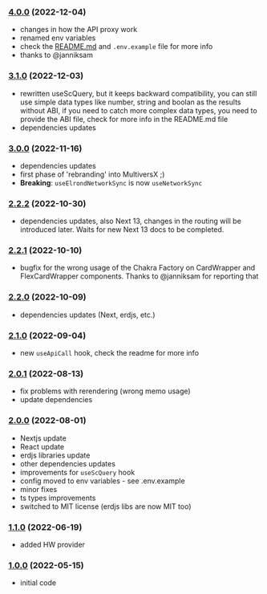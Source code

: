 ### [4.0.0](https://github.com/xdevguild/nextjs-dapp-template/releases/tag/v4.0.0) (2022-12-04)
- changes in how the API proxy work
- renamed env variables
- check the [README.md](https://github.com/xdevguild/nextjs-dapp-template#working-with-the-env-and-config-files) and `.env.example` file for more info
- thanks to @janniksam

### [3.1.0](https://github.com/xdevguild/nextjs-dapp-template/releases/tag/v3.1.0) (2022-12-03)
- rewritten useScQuery, but it keeps backward compatibility, you can still use simple data types like number, string and boolan as the results without ABI, if you need to catch more complex data types, you need to provide the ABI file, check for more info in the README.md file
- dependencies updates

### [3.0.0](https://github.com/xdevguild/nextjs-dapp-template/releases/tag/v3.0.0) (2022-11-16)
- dependencies updates
- first phase of 'rebranding' into MultiversX ;)
- **Breaking**: `useElrondNetworkSync` is now `useNetworkSync`

### [2.2.2](https://github.com/xdevguild/nextjs-dapp-template/releases/tag/v2.2.2) (2022-10-30)
- dependencies updates, also Next 13, changes in the routing will be introduced later. Waits for new Next 13 docs to be completed.

### [2.2.1](https://github.com/xdevguild/nextjs-dapp-template/releases/tag/v2.2.1) (2022-10-10)
- bugfix for the wrong usage of the Chakra Factory on CardWrapper and FlexCardWrapper components. Thanks to @janniksam for reporting that

### [2.2.0](https://github.com/xdevguild/nextjs-dapp-template/releases/tag/v2.2.0) (2022-10-09)
- dependencies updates (Next, erdjs, etc.)

### [2.1.0](https://github.com/xdevguild/nextjs-dapp-template/releases/tag/v2.1.0) (2022-09-04)
- new `useApiCall` hook, check the readme for more info

### [2.0.1](https://github.com/xdevguild/nextjs-dapp-template/releases/tag/v2.0.1) (2022-08-13)
- fix problems with rerendering (wrong memo usage)
- update dependencies

### [2.0.0](https://github.com/xdevguild/nextjs-dapp-template/releases/tag/v2.0.0) (2022-08-01)
- Nextjs update
- React update
- erdjs libraries update
- other dependencies updates
- improvements for `useScQuery` hook
- config moved to env variables - see .env.example
- minor fixes
- ts types improvements
- switched to MIT license (erdjs libs are now MIT too)

### [1.1.0](https://github.com/xdevguild/nextjs-dapp-template/releases/tag/v1.1.0) (2022-06-19)
- added HW provider

### [1.0.0](https://github.com/xdevguild/nextjs-dapp-template/releases/tag/v1.0.0) (2022-05-15)
- initial code
